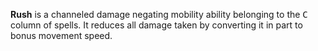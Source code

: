 **Rush** is a channeled damage negating mobility ability belonging to the <kbd>C</kbd> column of spells. It reduces all damage taken by converting it in part to bonus movement speed.
